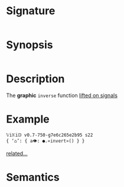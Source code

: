 # Signature
```vikid-signature
```

# Synopsis
```vikid-synopsis
```

# Description
The __graphic__ `inverse` function [lifted on signals](/refman/concepts/pure_functions)

# Example
```vikid-script
𝕍i𝕂i𝔻 v0.7-750-g7e6c265e2b95 s22
{ ‘⌂’: { a👁: ●.«invert»() } }
```


[related...](https://en.wikipedia.org/wiki/Complement_(set_theory))

# Semantics